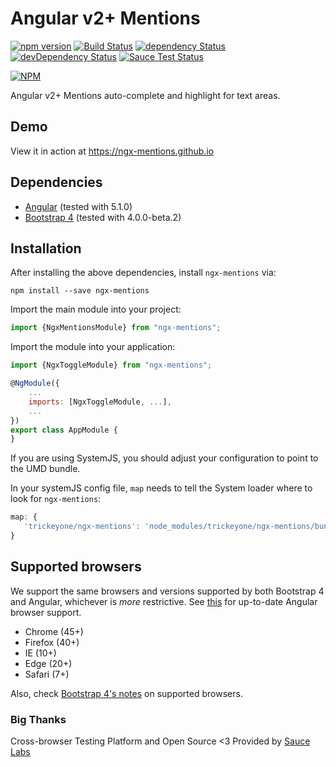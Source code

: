 # Angular v2+ Mentions

[![npm version](https://badge.fury.io/js/ngx-mentions.svg)](https://badge.fury.io/js/ngx-mentions)
[![Build Status](https://travis-ci.org/trickeyone/ngx-mentions.svg?branch=master)](https://travis-ci.org/trickeyone/ngx-mentions)
[![dependency Status](https://david-dm.org/trickeyone/ngx-mentions.svg?branch=master)](https://david-dm.org/trickeyone/ngx-mentions)
[![devDependency Status](https://david-dm.org/trickeyone/ngx-mentions/dev-status.svg?branch=master)](https://david-dm.org/trickeyone/ngx-mentions#info=devDependencies)
[![Sauce Test Status](https://saucelabs.com/browser-matrix/trickeyone.svg)](https://saucelabs.com/u/trickeyone)

[![NPM](https://nodei.co/npm/ngx-mentions.png?compact=true)](https://www.npmjs.com/package/ngx-mentions)

Angular v2+ Mentions auto-complete and highlight for text areas.

## Demo

View it in action at https://ngx-mentions.github.io

## Dependencies
* [Angular](https://angular.io) (tested with 5.1.0)
* [Bootstrap 4](https://www.getbootstrap.com) (tested with 4.0.0-beta.2)

## Installation
After installing the above dependencies, install `ngx-mentions` via:
```shell
npm install --save ngx-mentions
```

Import the main module into your project:
```js
import {NgxMentionsModule} from "ngx-mentions";
```

Import the module into your application:
```js
import {NgxToggleModule} from "ngx-mentions";

@NgModule({
    ...
    imports: [NgxToggleModule, ...],
    ...
})
export class AppModule {
}
```

If you are using SystemJS, you should adjust your configuration to point to the UMD bundle.

In your systemJS config file, `map` needs to tell the System loader where to look for `ngx-mentions`:
```js
map: {
   'trickeyone/ngx-mentions': 'node_modules/trickeyone/ngx-mentions/bundles/ngx-mentions.js' 
}
```

## Supported browsers
We support the same browsers and versions supported by both Bootstrap 4 and Angular, whichever is _more_ restrictive.
See [this](https://github.com/angular/angular/blob/master/README.md) for up-to-date Angular browser support.

* Chrome (45+)
* Firefox (40+)
* IE (10+)
* Edge (20+)
* Safari (7+)

Also, check [Bootstrap 4's notes](https://getbootstrap.com/docs/4.0/getting-started/browsers-devices/#supported-browsers) on supported browsers.

### Big Thanks

Cross-browser Testing Platform and Open Source <3 Provided by [Sauce Labs](https://saucelabs.com)